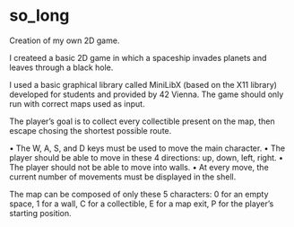 # so_long
Creation of my own 2D game.

I createed a basic 2D game in which a spaceship invades planets and leaves through a black hole.

I used a basic graphical library called MiniLibX (based on the X11 library) developed for students and provided by 42 Vienna.
The game should only run with correct maps used as input. 

The player’s goal is to collect every collectible present on the map, then escape
chosing the shortest possible route.  

• The W, A, S, and D keys must be used to move the main character.
• The player should be able to move in these 4 directions: up, down, left, right.
• The player should not be able to move into walls.
• At every move, the current number of movements must be displayed in the shell.


The map can be composed of only these 5 characters:
0 for an empty space,
1 for a wall,
C for a collectible,
E for a map exit,
P for the player’s starting position.
